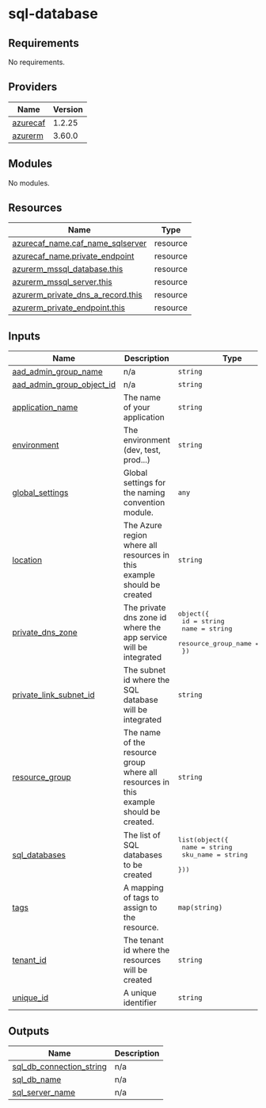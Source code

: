 # sql-database

<!-- BEGINNING OF PRE-COMMIT-TERRAFORM DOCS HOOK -->
## Requirements

No requirements.

## Providers

| Name | Version |
|------|---------|
| <a name="provider_azurecaf"></a> [azurecaf](#provider\_azurecaf) | 1.2.25 |
| <a name="provider_azurerm"></a> [azurerm](#provider\_azurerm) | 3.60.0 |

## Modules

No modules.

## Resources

| Name | Type |
|------|------|
| [azurecaf_name.caf_name_sqlserver](https://registry.terraform.io/providers/aztfmod/azurecaf/latest/docs/resources/name) | resource |
| [azurecaf_name.private_endpoint](https://registry.terraform.io/providers/aztfmod/azurecaf/latest/docs/resources/name) | resource |
| [azurerm_mssql_database.this](https://registry.terraform.io/providers/hashicorp/azurerm/latest/docs/resources/mssql_database) | resource |
| [azurerm_mssql_server.this](https://registry.terraform.io/providers/hashicorp/azurerm/latest/docs/resources/mssql_server) | resource |
| [azurerm_private_dns_a_record.this](https://registry.terraform.io/providers/hashicorp/azurerm/latest/docs/resources/private_dns_a_record) | resource |
| [azurerm_private_endpoint.this](https://registry.terraform.io/providers/hashicorp/azurerm/latest/docs/resources/private_endpoint) | resource |

## Inputs

| Name | Description | Type | Default | Required |
|------|-------------|------|---------|:--------:|
| <a name="input_aad_admin_group_name"></a> [aad\_admin\_group\_name](#input\_aad\_admin\_group\_name) | n/a | `string` | n/a | yes |
| <a name="input_aad_admin_group_object_id"></a> [aad\_admin\_group\_object\_id](#input\_aad\_admin\_group\_object\_id) | n/a | `string` | n/a | yes |
| <a name="input_application_name"></a> [application\_name](#input\_application\_name) | The name of your application | `string` | n/a | yes |
| <a name="input_environment"></a> [environment](#input\_environment) | The environment (dev, test, prod...) | `string` | `"dev"` | no |
| <a name="input_global_settings"></a> [global\_settings](#input\_global\_settings) | Global settings for the naming convention module. | `any` | n/a | yes |
| <a name="input_location"></a> [location](#input\_location) | The Azure region where all resources in this example should be created | `string` | `"westeurope"` | no |
| <a name="input_private_dns_zone"></a> [private\_dns\_zone](#input\_private\_dns\_zone) | The private dns zone id where the app service will be integrated | <pre>object({<br>    id                  = string<br>    name                = string<br>    resource_group_name = string<br>  })</pre> | n/a | yes |
| <a name="input_private_link_subnet_id"></a> [private\_link\_subnet\_id](#input\_private\_link\_subnet\_id) | The subnet id where the SQL database will be integrated | `string` | n/a | yes |
| <a name="input_resource_group"></a> [resource\_group](#input\_resource\_group) | The name of the resource group where all resources in this example should be created. | `string` | n/a | yes |
| <a name="input_sql_databases"></a> [sql\_databases](#input\_sql\_databases) | The list of SQL databases to be created | <pre>list(object({<br>    name     = string<br>    sku_name = string<br>  }))</pre> | n/a | yes |
| <a name="input_tags"></a> [tags](#input\_tags) | A mapping of tags to assign to the resource. | `map(string)` | `{}` | no |
| <a name="input_tenant_id"></a> [tenant\_id](#input\_tenant\_id) | The tenant id where the resources will be created | `string` | n/a | yes |
| <a name="input_unique_id"></a> [unique\_id](#input\_unique\_id) | A unique identifier | `string` | n/a | yes |

## Outputs

| Name | Description |
|------|-------------|
| <a name="output_sql_db_connection_string"></a> [sql\_db\_connection\_string](#output\_sql\_db\_connection\_string) | n/a |
| <a name="output_sql_db_name"></a> [sql\_db\_name](#output\_sql\_db\_name) | n/a |
| <a name="output_sql_server_name"></a> [sql\_server\_name](#output\_sql\_server\_name) | n/a |
<!-- END OF PRE-COMMIT-TERRAFORM DOCS HOOK -->
